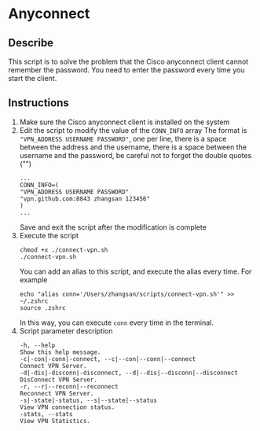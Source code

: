 # Anyconnect
## Describe
This script is to solve the problem that the Cisco anyconnect client cannot remember the password. You need to enter the password every time you start the client.

## Instructions
1. Make sure the Cisco anyconnect client is installed on the system
2. Edit the script to modify the value of the `CONN_INFO` array
   The format is `"VPN_ADDRESS USERNAME PASSWORD"`, one per line, there is a space between the address and the username, there is a space between the username and the password, be careful not to forget the double quotes ("")
   ```shell
   ...
   CONN_INFO=(
   "VPN_ADDRESS USERNAME PASSWORD"
   "vpn.github.com:8843 zhangsan 123456"
   )
   ...
   ```
   Save and exit the script after the modification is complete
4. Execute the script
   ```shell
   chmod +x ./connect-vpn.sh
   ./connect-vpn.sh
   ```
   You can add an alias to this script, and execute the alias every time.
   For example
   ```shell
   echo "alias conn='/Users/zhangsan/scripts/connect-vpn.sh'" >> ~/.zshrc
   source .zshrc
   ```
   In this way, you can execute `conn` every time in the terminal.
6. Script parameter description
   ```shell
   -h, --help                                                        Show this help message.
   -c|-con|-conn|-connect, --c|--con|--conn|--connect                Connect VPN Server.
   -d|-dis|-disconn|-disconnect, --d|--dis|--disconn|--disconnect    DisConnect VPN Server.
   -r, --r|--reconn|--reconnect                                      Reconnect VPN Server.
   -s|-state|-status, --s|--state|--status                           View VPN connection status.
   -stats, --stats                                                   View VPN Statistics.
   ```
   
